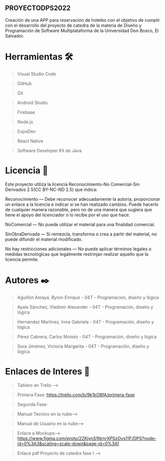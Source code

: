 ## PROYECTODPS2022
Creación de una APP para reservación de hoteles con el objetivo de cumplir con el desarrollo del proyecto de catedra de la materia de Diseño y Programación de Software Multiplataforma de la Universidad Don Bosco, El Salvador. 

# Herramientas 🛠️
>Visual Studio Code

>GitHub

>Git

>Android Studio

>Firebase

>Node.js

>ExpoDev

>React Native

>Software Developer Kit de Java

# Licencia 📄
Este proyecto utiliza la licencia Reconocimiento-No Comercial-Sin Derivados 2.5(CC BY-NC-ND 2.5) que indica:

Reconocimiento — Debe reconocer adecuadamente la autoría, proporcionar un enlace a la licencia e indicar si se han realizado cambios. Puede hacerlo de cualquier manera razonable, pero no de una manera que sugiera que tiene el apoyo del licenciador o lo recibe por el uso que hace.

NoComercial — No puede utilizar el material para una finalidad comercial.

SinObraDerivada — Si remezcla, transforma o crea a partir del material, no puede difundir el material modificado.

No hay restricciones adicionales — No puede aplicar términos legales o medidas tecnológicas que legalmente restrinjan realizar aquello que la licencia permite.

# Autores ✒️
>Aguillón Amaya, Byron Enrique     -  04T  -  Programación, diseño y lógica

>Ayala Sánchez, Vladimir Alexander -  04T  -  Programación, diseño y lógica

>Hernández Martínez, Irma Gabriela -  04T  -  Programación, diseño y lógica

>Pérez Cabrera, Carlos Moisés      -  04T  -  Programación, diseño y lógica

>Sura Jiménez, Victoria Margarita  -  04T  -  Programación, diseño y lógica


# Enlaces de Interes 👀
>Tablero en Trello -->

> Primera Fase: https://trello.com/b/9k1kO8fA/primera-fase

> Segunda Fase:

>Manual Tecnico en la nube-->

>Manual de Usuario en la nube-->

>Enlace a Mockups--> https://www.figma.com/proto/2ZKjvnS1NrnrXPSzOys11F/DPS?node-id=0%3A3&scaling=scale-down&page-id=0%3A1

>Enlace pdf Proyecto de catedra fase I -->
